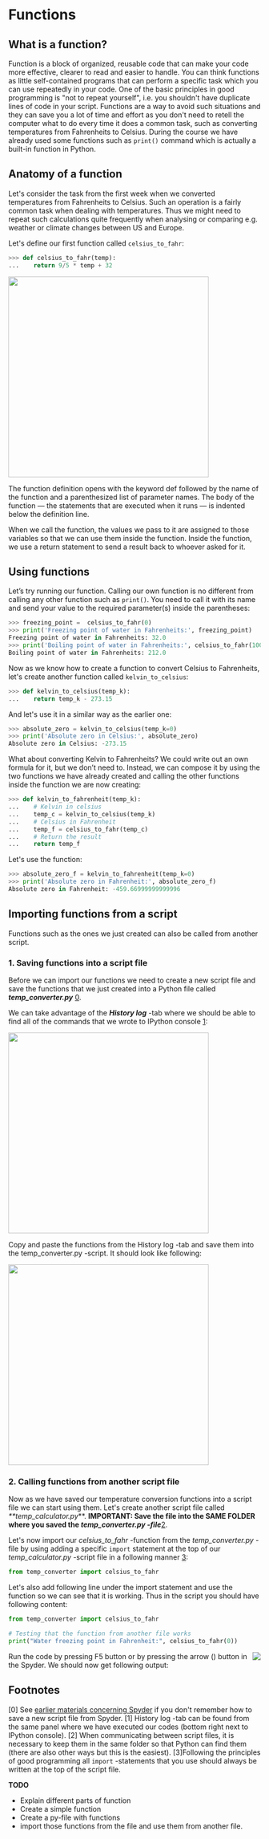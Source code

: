 # Functions

## What is a function?

Function is a block of organized, reusable code that can make your code more effective, clearer to read and easier to handle. 
You can think functions as little self-contained programs that can perform a specific task which you can use repeatedly in your code. 
One of the basic principles in good programming is "not to repeat yourself", i.e. you shouldn't have
duplicate lines of code in your script. Functions are a way to avoid such situations and they can save you a lot of time and effort as you don't need to
retell the computer what to do every time it does a common task, such as converting temperatures from Fahrenheits to Celsius. 
During the course we have already used some functions such as `print()` command which is actually a built-in function in Python.

## Anatomy of a function

Let's consider the task from the first week when we converted temperatures from Fahrenheits to Celsius. Such an operation is a fairly common task 
when dealing with temperatures. Thus we might need to repeat such calculations quite frequently when analysing or comparing e.g. weather or 
climate changes between US and Europe.

Let's define our first function called `celsius_to_fahr`:

  ```python
  >>> def celsius_to_fahr(temp):
  ...    return 9/5 * temp + 32
  ```
  
<img src="https://github.com/Python-for-geo-people/Functions-and-libraries/blob/master/img/Function_anatomy.png" width="400">

The function definition opens with the keyword def followed by the name of the function and a parenthesized list of parameter names. 
The body of the function — the statements that are executed when it runs — is indented below the definition line.

When we call the function, the values we pass to it are assigned to those variables so that we can use them inside the function. 
Inside the function, we use a return statement to send a result back to whoever asked for it.

## Using functions

Let’s try running our function. Calling our own function is no different from calling any other function such as `print()`. 
You need to call it with its name and send your value to the required parameter(s) inside the parentheses:  
  
```python
>>> freezing_point =  celsius_to_fahr(0)
>>> print('Freezing point of water in Fahrenheits:', freezing_point)
Freezing point of water in Fahrenheits: 32.0
>>> print('Boiling point of water in Fahrenheits:', celsius_to_fahr(100))
Boiling point of water in Fahrenheits: 212.0
```

Now as we know how to create a function to convert Celsius to Fahrenheits, let's create another function called `kelvin_to_celsius`:
  
```python
>>> def kelvin_to_celsius(temp_k):
...    return temp_k - 273.15
```

And let's use it in a similar way as the earlier one:

```python
>>> absolute_zero = kelvin_to_celsius(temp_k=0)
>>> print('Absolute zero in Celsius:', absolute_zero)
Absolute zero in Celsius: -273.15
```

What about converting Kelvin to Fahrenheits? We could write out an own formula for it, but we don’t need to. Instead, we can compose it by using the two functions we have already created and 
calling the other functions inside the function we are now creating: 
    
```python
>>> def kelvin_to_fahrenheit(temp_k):
...    # Kelvin in celsius
...    temp_c = kelvin_to_celsius(temp_k)
...    # Celsius in Fahrenheit
...    temp_f = celsius_to_fahr(temp_c)
...    # Return the result
...    return temp_f
```  

Let's use the function:
  
```python
>>> absolute_zero_f = kelvin_to_fahrenheit(temp_k=0)
>>> print('Absolute zero in Fahrenheit:', absolute_zero_f)
Absolute zero in Fahrenheit: -459.66999999999996
```


## Importing functions from a script

Functions such as the ones we just created can also be called from another script.

### 1. Saving functions into a script file
 
Before we can import our functions we need to create a new script file and save the functions that we just created into a Python file called **_temp_converter.py_** [0](#Footnotes).   

We can take advantage of the **_History log_** -tab where we should be able to find all of the commands that we wrote to IPython console [1](#Footnotes):
 
<img src="https://github.com/Python-for-geo-people/Functions-and-libraries/blob/master/img/history_log.PNG" width="400">

Copy and paste the functions from the History log -tab and save them into the temp_converter.py -script. 
It should look like following:

<img src="https://github.com/Python-for-geo-people/Functions-and-libraries/blob/master/img/temp_converter.PNG" width="400">
 
### 2. Calling functions from another script file

Now as we have saved our temperature conversion functions into a script file we can start using them. Let's create another script file called _**temp_calculator.py_**. 
**IMPORTANT: Save the file into the SAME FOLDER where you saved the _temp_converter.py -file_**[2](#Footnotes).  

Let's now import our _celsius_to_fahr_ -function from the _temp_converter.py_ -file by using adding a specific `import` statement at the top of our _temp_calculator.py_ -script file 
in a following manner [3](#Footnotes):

```python
from temp_converter import celsius_to_fahr
```

Let's also add following line under the import statement and use the function so we can see that it is working. Thus in the script you should have following content:

```python
from temp_converter import celsius_to_fahr

# Testing that the function from another file works
print("Water freezing point in Fahrenheit:", celsius_to_fahr(0))
```

Run the code by pressing F5 button or by pressing the arrow (<img style="float: right;" src="https://github.com/Python-for-geo-people/Functions-and-libraries/blob/master/img/run_button.PNG" heigth="10">) button in the Spyder. We should now get following output:

  
## Footnotes

\[0\] See [earlier materials concerning Spyder](spyder.md) if you don't remember how to save a new script file from Spyder.
\[1\] History log -tab can be found from the same panel where we have executed our codes (bottom right next to IPython console).
\[2\] When communicating between script files, it is necessary to keep them in the same folder so that Python can find them (there are also other ways but this is the easiest).
\[3\]Following the principles of good programming all `import` -statements that you use should always be written at the top of the script file.  


**TODO**

- Explain different parts of function
- Create a simple function
- Create a py-file with functions
- import those functions from the file and use them from another file.